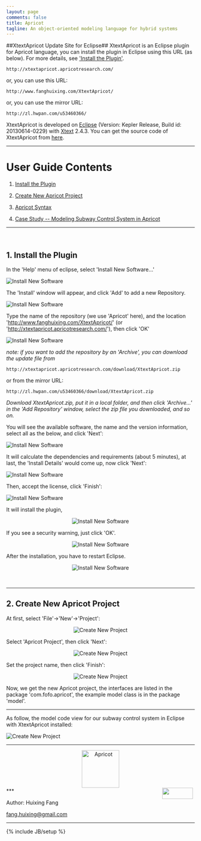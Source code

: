 ```yaml
---
layout: page
comments: false
title: Apricot 
tagline: An object-oriented modeling language for hybrid systems
---
```

##XtextApricot Update Site for Eclipse##
XtextApricot is an Eclipse plugin for Apricot language, 
you can install the plugin in Eclipse using this URL (as below). 
For more details, see   <a href="#Install the Plugin">'Install the Plugin'</a>.

    http://xtextapricot.apricotresearch.com/

or, you can use this URL:
	
    http://www.fanghuixing.com/XtextApricot/

or, you can use the mirror URL:

	http://zl.hwpan.com/u53460366/

XtextApricot is developed on <a href="http://www.eclipse.org">Eclipse</a> (Version: Kepler Release,
Build id: 20130614-0229) with <a href="http://www.eclipse.org/Xtext/">Xtext</a> 2.4.3. You can get the source code of XtextApricot from <a href="https://github.com/fanghuixing/XtextApricot/tree/gh-pages/source">here</a>.

----------

# User Guide Contents

1. <a href="#Install the Plugin">Install the Plugin</a>

2. <a href="#Create New Apricot Project">Create New Apricot Project</a>


3. <a href="syntax/main.html">Apricot Syntax</a>

4. <a href="cases/subway/subwaycontrolsystems.html">Case Study -- Modeling Subway Control System in Apricot</a>



----------

<br>

## <a name="Install the Plugin"> 1. Install the Plugin </a> 

In the 'Help' menu of eclipse, select 'Install New Software...'

![Install New Software](  http://zl.hwpan.com/u53460366/assets/figs/InstallNewSoftware.jpg)

The 'Install' window will appear, and click 'Add' to add a new Repository.

![Install New Software]( http://zl.hwpan.com/u53460366/assets/figs/add.jpg)


Type the name of the repository (we use 'Apricot' here), and the location 'http://www.fanghuixing.com/XtextApricot/' (or 'http://xtextapricot.apricotresearch.com/'), then click 'OK'

![Install New Software]( http://zl.hwpan.com/u53460366/assets/figs/AddRepository.jpg)

*note: if you want to add the repository by an 'Archive', you can download the update file from* 
	
    http://xtextapricot.apricotresearch.com/download/XtextApricot.zip 

or from the mirror URL:

	http://zl.hwpan.com/u53460366/download/XtextApricot.zip

*Download XtextApricot.zip, put it in a local folder, and then click 'Archive...' in the 'Add Repository' window, select the zip file you downloaded, and so on.*


You will see the available software, the name and the version information, select  all as the below, and click 'Next':

![Install New Software]( http://zl.hwpan.com/u53460366/assets/figs/availiable.jpg)

It will calculate the dependencies and requirements (about 5 minutes), at last, the 'Install Details' would come up, now click 'Next':

![Install New Software]( http://zl.hwpan.com/u53460366/assets/figs/install.jpg)


Then, accept the license, click 'Finish':

![Install New Software]( http://zl.hwpan.com/u53460366/assets/figs/acceptlicense.jpg)

It will install the plugin,

<div style="text-align:center" markdown="1">


![Install New Software]( http://zl.hwpan.com/u53460366/assets/figs/installing.jpg) 


</div>





If you see a security warning, just click 'OK'.

<div style="text-align:center" markdown="1">

![Install New Software]( http://zl.hwpan.com/u53460366/assets/figs/warning.jpg)

</div>

After the installation, you have to restart Eclipse. 

<div style="text-align:center" markdown="1">

![Install New Software]( http://zl.hwpan.com/u53460366/assets/figs/restart.jpg)

</div>

<br>

***

## <a name="Create New Apricot Project">2. Create New Apricot Project</a>
At first, select 'File'->'New'->'Project':

<div style="text-align:center" markdown="1">

![Create New Project]( http://zl.hwpan.com/u53460366/assets/figs/newproject.jpg)

</div>

Select 'Apricot Project', then click 'Next':

<div style="text-align:center" markdown="1">

![Create New Project]( http://zl.hwpan.com/u53460366/assets/figs/selectapricot.jpg)

</div>

Set the project name, then click 'Finish':

<div style="text-align:center" markdown="1">

![Create New Project]( http://zl.hwpan.com/u53460366/assets/figs/projectname.jpg)

</div>

Now, we get the new Apricot project, the interfaces are listed in the package 'com.fofo.apricot', the example model class is in the package 'model'.

---



As follow, the model code view for our subway control system in Eclipse with XtextApricot installed: 

![Create New Project]( http://zl.hwpan.com/u53460366/assets/figs/projectview.jpg)


***
<center>    
<img src=" http://zl.hwpan.com/u53460366/assets/figs/apricot.jpg" alt="Apricot"  style="width: 100px;"/>
</center>
***

<img src="http://www.fanghuixing.com/assets/images/name.jpg" style="FLOAT: right; MARGIN-BOTTOM: 0px; MARGIN-right: 5px;height: 30px;width: 82px;">

Author: Huixing Fang 

fang.huixing@gmail.com

***
	
{% include JB/setup %}



